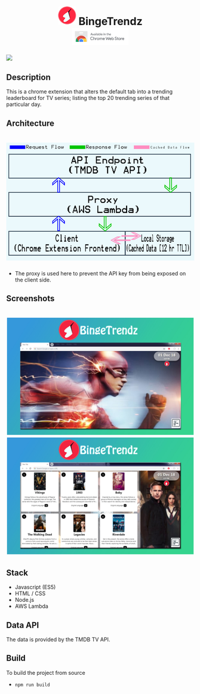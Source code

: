 <h1 align="center">
  <img src="logos/logo48.png" alt="bingetrendz logo"/> <span style="vertical-align:middle;">BingeTrendz</span>
  <br/>
  <a href="https://goo.gl/ujAfCG" target="_blank">
    <img src="readmeImg/cws.png" alt="chrome web store link" width="150px"/>
  </a>
</h1>

<a class="badge-align" href="https://www.codacy.com/app/Parthipan-Natkunam/bingeTrendz?utm_source=github.com&amp;utm_medium=referral&amp;utm_content=Parthipan-Natkunam/bingeTrendz&amp;utm_campaign=Badge_Grade"><img src="https://api.codacy.com/project/badge/Grade/669304481f2f4d898157a59c461c0be8"/></a>

## Description

This is a chrome extension that alters the default tab into a trending leaderboard for TV series; listing the top 20 trending series of that particular day.

## Architecture

<h1 align="center">
  <img src="readmeImg/archi.jpg" alt="architecture illustration"/>
</h1>

-  The proxy is used here to prevent the API key from being exposed on the client side.

## Screenshots

<h1 align="center">
  <img src="readmeImg/sc1.jpg" alt="bingetrendz screenshot 1" width="500px"/>
  <img src="readmeImg/sc2.jpg" alt="bingetrendz screenshot 2" width="500px"/>
</h1>

## Stack

-  Javascript (ES5)
-  HTML / CSS
-  Node.js
-  AWS Lambda

## Data API
The data is provided by the TMDB TV API.


## Build

To build the project from source

- `npm run build`
